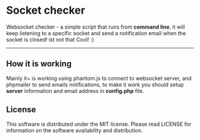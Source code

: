 Socket checker
===================

Websocket checker - a simple script that runs from **command line**, it will keep listening to a specific socket and send a notification email when the socket is closed! ist not that Cool! :)

----------

How it is working
-------------
Mainly it= is working using phantom.js to connect to websocket server, and phpmailer to send emails notifications, to make it work you should setup **server** information and email address in **config.php** file.

License
-------------
This software is distributed under the MIT license. Please read LICENSE for information on the software availability and distribution.